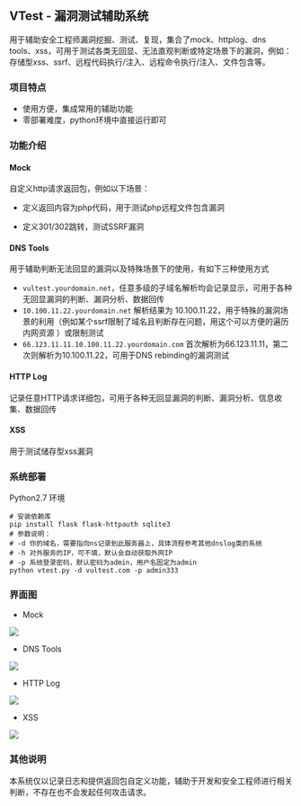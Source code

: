 ## VTest - 漏洞测试辅助系统

用于辅助安全工程师漏洞挖掘、测试、复现，集合了mock、httplog、dns tools、xss，可用于测试各类无回显、无法直观判断或特定场景下的漏洞，例如：存储型xss、ssrf、远程代码执行/注入、远程命令执行/注入、文件包含等。

### 项目特点

- 使用方便，集成常用的辅助功能
- 零部署难度，python环境中直接运行即可

### 功能介绍

####  Mock

自定义http请求返回包，例如以下场景：

- 定义返回内容为php代码，用于测试php远程文件包含漏洞

- 定义301/302跳转，测试SSRF漏洞

#### DNS Tools

用于辅助判断无法回显的漏洞以及特殊场景下的使用，有如下三种使用方式

- `vultest.yourdomain.net`，任意多级的子域名解析均会记录显示，可用于各种无回显漏洞的判断、漏洞分析、数据回传
- `10.100.11.22.yourdomain.net` 解析结果为 10.100.11.22，用于特殊的漏洞场景的利用（例如某个ssrf限制了域名且判断存在问题，用这个可以方便的遍历内网资源 ）或限制测试
- `66.123.11.11.10.100.11.22.yourdomain.com` 首次解析为66.123.11.11，第二次则解析为10.100.11.22，可用于DNS rebinding的漏洞测试

#### HTTP Log

记录任意HTTP请求详细包，可用于各种无回显漏洞的判断、漏洞分析、信息收集、数据回传

#### XSS

用于测试储存型xss漏洞



### 系统部署

Python2.7 环境

```shell
# 安装依赖库
pip install flask flask-httpauth sqlite3
# 参数说明：
# -d 你的域名，需要指向ns记录到此服务器上，具体流程参考其他dnslog类的系统
# -h 对外服务的IP，可不填，默认会自动获取外网IP
# -p 系统登录密码，默认密码为admin，用户名固定为admin
python vtest.py -d vultest.com -p admin333
```



### 界面图

- Mock

![](img/mock.png)

- DNS Tools

![](img/dns.png)

- HTTP Log

![](img/httplog.png)

- XSS

![](img/xss.png)

### 其他说明
本系统仅以记录日志和提供返回包自定义功能，辅助于开发和安全工程师进行相关判断，不存在也不会发起任何攻击请求。